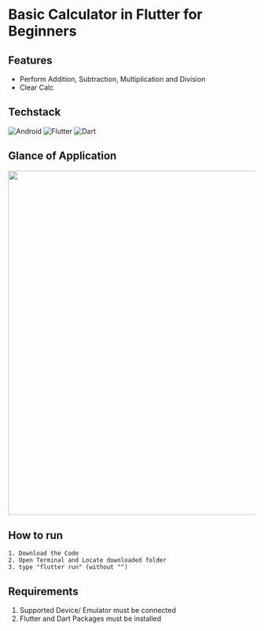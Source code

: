 # Basic Calculator in Flutter for Beginners

## Features
- Perform Addition, Subtraction, Multiplication and Division
- Clear Calc

## Techstack
<img alt="Android" src="https://img.shields.io/badge/Android-3DDC84?style=for-the-badge&logo=android&logoColor=white" /> <img alt="Flutter" src="https://img.shields.io/badge/Flutter%20-%2302569B.svg?&style=for-the-badge&logo=Flutter&logoColor=white" /> <img alt="Dart" src="https://img.shields.io/badge/dart-%230175C2.svg?&style=for-the-badge&logo=dart&logoColor=white"/> 

## Glance of Application
<img src="https://imgur.com/471uLCs.gif" width="900" height="700" />

## How to run
```
1. Download the Code
2. Open Terminal and Locate downloaded folder
3. type "flutter run" (without "")
```
## Requirements
1. Supported Device/ Emulator must be connected
2. Flutter and Dart Packages must be installed
